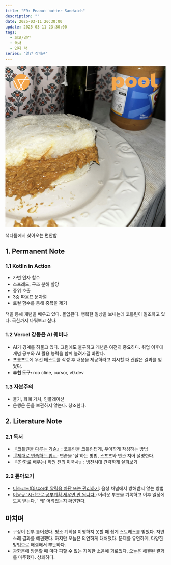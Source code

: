 ```yaml
---
title: "E9: Peanut butter Sandwich"
description: ""
date: 2025-03-11 20:30:00
update: 2025-03-11 23:30:00
tags:
  - 회고/일간
  - 독서
  - 인디 락
series: "일간 장태근" 
---
```


![jisokuryClub 'Peanut butter Sandwich'](20562699.jpg)

색다름에서 찾아오는 편안함

## 1. Permanent Note

### 1.1 Kotlin in Action

- 가변 인자 함수
- 스프레드, 구조 분해 할당
- 중위 호출
- 3중 따옴표 문자열
- 로컬 함수를 통해 중복을 제거

책을 통해 개념을 배우고 있다. 몰입된다. 행복한 일상을 보내는데 코틀린이 일조하고 있다. 극한까지 다뤄보고 싶다.

### 1.2 Vercel 강동윤 AI 웨비나

- AI가 경계를 허물고 있다. 그럼에도 불구하고 개념은 여전히 중요하다. 취업 이후에 개념 공부와 AI 활용 능력을 함께 늘려가길 바란다.
- 프롬프트에 우선 테스트를 작성 후 내용을 제공하라고 지시할 때 괜찮은 결과를 얻었다.
- **추천 도구:** roo cline, cursor, v0.dev

### 1.3 자본주의

- 물가, 화폐 가치, 인플레이션
- 은행은 돈을 보관하지 않는다. 창조한다.

## 2. Literature Note

### 2.1 독서

- [『코틀린을 다루는 기술』](https://kscory.com/daliy-life/review/gilbut_joy_of_kotlin): 코틀린을 코틀린답게, 우아하게 작성하는 방법
- [『제대로 연습하는 법』](https://product.kyobobook.co.kr/detail/S000214977195): 연습을 '잘'하는 방법, 스포츠와 연관 지어 설명한다.
- 『(만화로 배우는) 하웓 진의 미국사』: 냉전시대 간략하게 살펴보기

### 2.2 톺아보기

- [디스코드(Discord) 알림음 차단 또는 관리하기](https://jsmall.tistory.com/1531): 음성 채널에서 방해받지 않는 방법
- [이윤규 '시간으로 공부계획 세우면 안 됩니다'](https://youtube.com/shorts/VGjiM7yEJHM?si=6pXNqG7o7YUVplH8): 어려운 부분을 기록하고 이후 일정에 도움 받는다. '
  왜' 어려웠는지 확인한다.

## 마치며

- 구상이 전부 틀어졌다. 평소 계획을 이행하지 못할 때 쉽게 스트레스를 받았다. 자연스레 결과를 예견했다. 하지만 오늘은 의연하게 대처했다.
  문제를 유연하게, 다양한 방법으로 해결해서 뿌듯하다.
- 광화문에 방문할 때 마다 피할 수 없는 지독한 소음에 괴로웠다. 오늘은 해결된 결과를 마주했다. 상쾌하다.